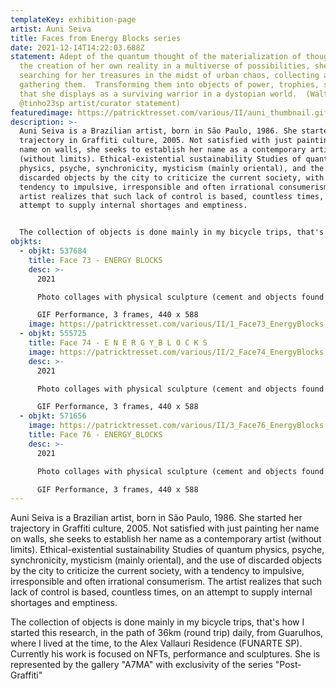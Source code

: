 ```yaml
---
templateKey: exhibition-page
artist: Auni Seiva
title: Faces from Energy Blocks series
date: 2021-12-14T14:22:03.688Z
statement: Adept of the quantum thought of the materialization of thoughts and
  the creation of her own reality in a multiverse of possibilities, she goes
  searching for her treasures in the midst of urban chaos, collecting and
  gathering them.  Transforming them into objects of power, trophies, symbols
  that she displays as a surviving warrior in a dystopian world.  (Walter Nomura
  @tinho23sp artist/curator statement)
featuredimage: https://patricktresset.com/various/II/auni_thumbnail.gif
description: >-
  Auni Seiva is a Brazilian artist, born in São Paulo, 1986. She started her
  trajectory in Graffiti culture, 2005. Not satisfied with just painting her
  name on walls, she seeks to establish her name as a contemporary artist
  (without limits). Ethical-existential sustainability Studies of quantum
  physics, psyche, synchronicity, mysticism (mainly oriental), and the use of
  discarded objects by the city to criticize the current society, with a
  tendency to impulsive, irresponsible and often irrational consumerism. The
  artist realizes that such lack of control is based, countless times, on an
  attempt to supply internal shortages and emptiness. 


  The collection of objects is done mainly in my bicycle trips, that's how I started this research, in the path of 36km (round trip) daily, from Guarulhos, where I lived at the time, to the Alex Vallauri Residence (FUNARTE SP). Currently her work is focused on NFTs, performance and sculptures. She is represented by the gallery "A7MA" with exclusivity of the series "Post-Graffiti"
objkts:
  - objkt: 537684
    title: Face 73 - ENERGY BLOCKS
    desc: >-
      2021

      Photo collages with physical sculpture (cement and objects found in the streets) 

      GIF Performance, 3 frames, 440 x 588
    image: https://patricktresset.com/various/II/1_Face73_EnergyBlocks.gif
  - objkt: 555725
    title: Face 74 - E N E R G Y_B L O C K S
    image: https://patricktresset.com/various/II/2_Face74_EnergyBlocks.gif
    desc: >-
      2021

      Photo collages with physical sculpture (cement and objects found in the streets) 

      GIF Performance, 3 frames, 440 x 588
  - objkt: 571656
    image: https://patricktresset.com/various/II/3_Face76_EnergyBlocks.gif
    title: Face 76 - ENERGY_BLOCKS
    desc: >-
      2021

      Photo collages with physical sculpture (cement and objects found in the streets) 

      GIF Performance, 3 frames, 440 x 588
---
```


Auni Seiva is a Brazilian artist, born in São Paulo, 1986. She started her trajectory in Graffiti culture, 2005. Not satisfied with just painting her name on walls, she seeks to establish her name as a contemporary artist (without limits). Ethical-existential sustainability Studies of quantum physics, psyche, synchronicity, mysticism (mainly oriental), and the use of discarded objects by the city to criticize the current society, with a tendency to impulsive, irresponsible and often irrational consumerism. The artist realizes that such lack of control is based, countless times, on an attempt to supply internal shortages and emptiness.

The collection of objects is done mainly in my bicycle trips, that's how I started this research, in the path of 36km (round trip) daily, from Guarulhos, where I lived at the time, to the Alex Vallauri Residence (FUNARTE SP). Currently his work is focused on NFTs, performance and sculptures. She is represented by the gallery "A7MA" with exclusivity of the series "Post-Graffiti"
